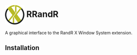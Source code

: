 # <img src="https://raw.githubusercontent.com/brofi/rrandr/master/src/res/rrandr.svg" width="64" align="center"/> RRandR

A graphical interface to the RandR X Window System extension.

## Installation
